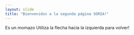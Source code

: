 ```yaml
---
layout: slide
title: "Bienvenidos a la segunda página SORIA!"
---
```

Es un momazo
Utiliza la flecha hacia la izquierda para volver!
